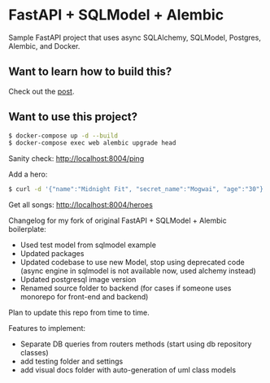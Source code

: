 # FastAPI + SQLModel + Alembic

Sample FastAPI project that uses async SQLAlchemy, SQLModel, Postgres, Alembic, and Docker.

## Want to learn how to build this?

Check out the [post](https://testdriven.io/blog/fastapi-sqlmodel/).

## Want to use this project?

```sh
$ docker-compose up -d --build
$ docker-compose exec web alembic upgrade head
```

Sanity check: [http://localhost:8004/ping](http://localhost:8004/ping)

Add a hero:

```sh
$ curl -d '{"name":"Midnight Fit", "secret_name":"Mogwai", "age":"30"}' -H "Content-Type: application/json" -X POST http://localhost:8004/heroes
```

Get all songs: [http://localhost:8004/heroes](http://localhost:8004/heroes)

Changelog for my fork of original FastAPI + SQLModel + Alembic boilerplate:
* Used test model from sqlmodel example
* Updated packages
* Updated codebase to use new Model, stop using deprecated code (async engine in sqlmodel is not available now, used alchemy instead)
* Updated postgresql image version
* Renamed source folder to backend (for cases if someone uses monorepo for front-end and backend)

Plan to update this repo from time to time.

Features to implement:
* Separate DB queries from routers methods (start using db repository classes)
* add testing folder and settings
* add visual docs folder with auto-generation of uml class models